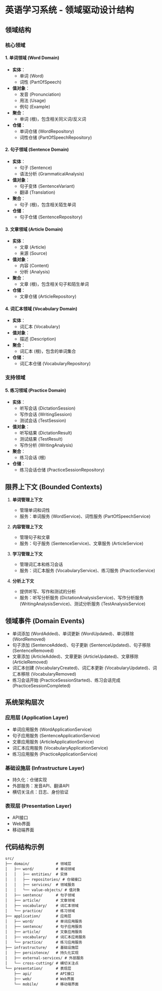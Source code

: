 # 英语学习系统 - 领域驱动设计结构

## 领域结构

### 核心领域

#### 1. 单词领域 (Word Domain)
- **实体**：
  - 单词 (Word)
  - 词性 (PartOfSpeech)
- **值对象**：
  - 发音 (Pronunciation)
  - 用法 (Usage)
  - 例句 (Example)
- **聚合**：
  - 单词 (根)，包含相关同义词/反义词
- **仓储**：
  - 单词仓储 (WordRepository)
  - 词性仓储 (PartOfSpeechRepository)

#### 2. 句子领域 (Sentence Domain)
- **实体**：
  - 句子 (Sentence)
  - 语法分析 (GrammaticalAnalysis)
- **值对象**：
  - 句子变体 (SentenceVariant)
  - 翻译 (Translation)
- **聚合**：
  - 句子 (根)，包含相关陌生单词
- **仓储**：
  - 句子仓储 (SentenceRepository)

#### 3. 文章领域 (Article Domain)
- **实体**：
  - 文章 (Article)
  - 来源 (Source)
- **值对象**：
  - 内容 (Content)
  - 分析 (Analysis)
- **聚合**：
  - 文章 (根)，包含相关句子和陌生单词
- **仓储**：
  - 文章仓储 (ArticleRepository)

#### 4. 词汇本领域 (Vocabulary Domain)
- **实体**：
  - 词汇本 (Vocabulary)
- **值对象**：
  - 描述 (Description)
- **聚合**：
  - 词汇本 (根)，包含的单词集合
- **仓储**：
  - 词汇本仓储 (VocabularyRepository)

### 支持领域

#### 5. 练习领域 (Practice Domain)
- **实体**：
  - 听写会话 (DictationSession)
  - 写作会话 (WritingSession)
  - 测试会话 (TestSession)
- **值对象**：
  - 听写结果 (DictationResult)
  - 测试结果 (TestResult)
  - 写作分析 (WritingAnalysis)
- **聚合**：
  - 练习会话 (根)
- **仓储**：
  - 练习会话仓储 (PracticeSessionRepository)

## 限界上下文 (Bounded Contexts)

1. **单词管理上下文**
   - 管理单词和词性
   - 服务：单词服务 (WordService)、词性服务 (PartOfSpeechService)

2. **内容管理上下文**
   - 管理句子和文章
   - 服务：句子服务 (SentenceService)、文章服务 (ArticleService)

3. **学习管理上下文**
   - 管理词汇本和练习会话
   - 服务：词汇本服务 (VocabularyService)、练习服务 (PracticeService)

4. **分析上下文**
   - 提供听写、写作和测试的分析
   - 服务：听写分析服务 (DictationAnalysisService)、写作分析服务 (WritingAnalysisService)、测试分析服务 (TestAnalysisService)

## 领域事件 (Domain Events)

- 单词添加 (WordAdded)、单词更新 (WordUpdated)、单词移除 (WordRemoved)
- 句子添加 (SentenceAdded)、句子更新 (SentenceUpdated)、句子移除 (SentenceRemoved)
- 文章添加 (ArticleAdded)、文章更新 (ArticleUpdated)、文章移除 (ArticleRemoved)
- 词汇本创建 (VocabularyCreated)、词汇本更新 (VocabularyUpdated)、词汇本移除 (VocabularyRemoved)
- 练习会话开始 (PracticeSessionStarted)、练习会话完成 (PracticeSessionCompleted)

## 系统架构层次

### 应用层 (Application Layer)

- 单词应用服务 (WordApplicationService)
- 句子应用服务 (SentenceApplicationService)
- 文章应用服务 (ArticleApplicationService)
- 词汇本应用服务 (VocabularyApplicationService)
- 练习应用服务 (PracticeApplicationService)

### 基础设施层 (Infrastructure Layer)

- 持久化：仓储实现
- 外部服务：发音API、翻译API
- 横切关注点：日志、身份验证

### 表现层 (Presentation Layer)

- API接口
- Web界面
- 移动端界面

## 代码结构示例

```
src/
├── domain/            # 领域层
│   ├── word/          # 单词领域
│   │   ├── entities/  # 实体
│   │   ├── repositories/ # 仓储接口
│   │   ├── services/  # 领域服务
│   │   └── value-objects/ # 值对象
│   ├── sentence/      # 句子领域
│   ├── article/       # 文章领域
│   ├── vocabulary/    # 词汇本领域
│   └── practice/      # 练习领域
├── application/       # 应用层
│   ├── word/          # 单词应用服务
│   ├── sentence/      # 句子应用服务
│   ├── article/       # 文章应用服务
│   ├── vocabulary/    # 词汇本应用服务
│   └── practice/      # 练习应用服务
├── infrastructure/    # 基础设施层
│   ├── persistence/   # 持久化实现
│   ├── external-services/ # 外部服务
│   └── cross-cutting/ # 横切关注点
└── presentation/      # 表现层
    ├── api/           # API接口
    ├── web/           # Web界面
    └── mobile/        # 移动端界面
``` 